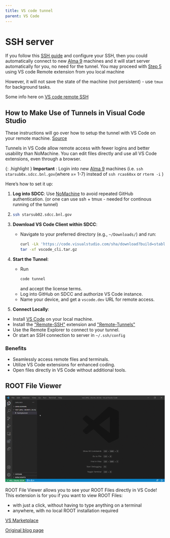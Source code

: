 ```yaml
---
title: VS code tunnel
parent: VS Code
---
```



# SSH server
If you follow this [SSH guide](/software/ssh) and configure your SSH, then you could automatically connect to new [Alma 9](/software/a9) machines and it will start server automatically for you, no need for the tunnel. 
You may proceed with [Step 5](#step5) using VS code Remote extension from you local machine 

However, it will not save the state of the machine (not persistent) - use `tmux` for background tasks.

Some info here on [VS code remote SSH](https://code.visualstudio.com/docs/remote/ssh)


## How to Make Use of Tunnels in Visual Code Studio

These instructions will go over how to setup the tunnel with VS Code on your remote machine. [Source](https://code.visualstudio.com/docs/remote/tunnels)

Tunnels in VS Code allow remote access with fewer logins and better usability than NoMachine. You can edit files directly and use all VS Code extensions, even through a browser. 

{: .highlight }
**Important** : Login into new [Alma 9](/software/a9) machines (i.e. `ssh starsub0x.sdcc.bnl.gov`(where `x`= 1-7) instead of `ssh rcas60xx` or `rterm -i` ) 


Here’s how to set it up:  

1. **Log into SDCC**: Use [NoMachine](no-machine.md) to avoid repeated GitHub authentication.
(or one can use ssh + tmux - needed for continous running of the tunnel)

2.  ```bash
    ssh starsub02.sdcc.bnl.gov
    ```

3. **Download VS Code Client within SDCC**:  
   - Navigate to your preferred directory (e.g., `~/Downloads/`) and run:  

     ```bash
     curl -Lk 'https://code.visualstudio.com/sha/download?build=stable&os=cli-alpine-x64' --output vscode_cli.tar.gz
     tar -xf vscode_cli.tar.gz
     ```

4. **Start the Tunnel**:  
   - Run 
     ```bash
     code tunnel
     ```
      and accept the license terms.  
   - Log into GitHub on SDCC and authorize VS Code instance.  
   - Name your device, and get a `vscode.dev` URL for remote access.

5.  <a id="step5">**Connect Locally**:</a>  
   - Install [VS Code](https://visualstudio.microsoft.com/) on your local machine.  
   - Install the ["Remote-SSH"](vscode:extension/ms-vscode-remote.remote-ssh) extension and ["Remote-Tunnels"](vscode:extension/ms-vscode.remote-server)   
   - Use the Remote Explorer to connect to your tunnel.
   - Or start an SSH connection to server in `~/.ssh/config`  

### Benefits

- Seamlessly access remote files and terminals.  
- Utilize VS Code extensions for enhanced coding.  
- Open files directly in VS Code without additional tools.


## ROOT File Viewer

![alt text](/img/vscode_extension_announcement.gif)

ROOT File Viewer allows you to see your ROOT Files directly in VS Code! This extension is for you if you want to view ROOT Files:
- with just a click, without having to type anything on a terminal
- anywhere, with no local ROOT installation required


[VS Marketplace](https://marketplace.visualstudio.com/items?itemName=albertopdrf.root-file-viewer)


[Original blog page](https://root.cern/blog/vscode-extension-announcement/) 
